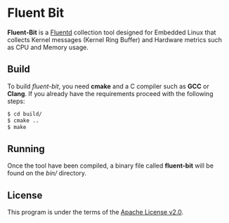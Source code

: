 # Fluent Bit

__Fluent-Bit__ is a [Fluentd](http://fluentd.org) collection tool designed for Embedded Linux that collects Kernel messages (Kernel Ring Buffer) and Hardware metrics such as CPU and Memory usage.

## Build

To build _fluent-bit_, you need __cmake__ and a C compiler such as __GCC__ or __Clang__. If you already have the requirements proceed with the following steps:

```bash
$ cd build/
$ cmake ..
$ make
```

## Running

Once the tool have been compiled, a binary file called __fluent-bit__ will be found on the _bin/_ directory.

## License

This program is under the terms of the [Apache License v2.0](http://www.apache.org/licenses/LICENSE-2.0).
